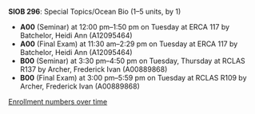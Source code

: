 **SIOB 296**: Special Topics/Ocean Bio (1–5 units, by 1)

- **A00** (Seminar) at 12:00 pm–1:50 pm on Tuesday at ERCA 117 by Batchelor, Heidi Ann (A12095464)
- **A00** (Final Exam) at 11:30 am–2:29 pm on Tuesday at ERCA 117 by Batchelor, Heidi Ann (A12095464)
- **B00** (Seminar) at 3:30 pm–4:50 pm on Tuesday, Thursday at RCLAS R137 by Archer, Frederick Ivan (A00889868)
- **B00** (Final Exam) at 3:00 pm–5:59 pm on Tuesday at RCLAS R109 by Archer, Frederick Ivan (A00889868)

[Enrollment numbers over time](./SIOB296.tsv)

